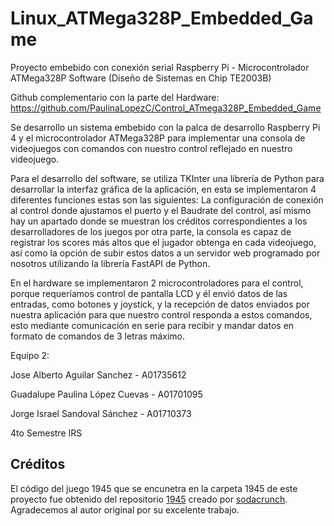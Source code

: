 # Linux_ATMega328P_Embedded_Game
Proyecto embebido con conexión serial Raspberry Pi - Microcontrolador ATMega328P Software (Diseño de Sistemas en Chip TE2003B)

Github complementario con la parte del Hardware: https://github.com/PaulinaLopezC/Control_ATmega328P_Embedded_Game


Se desarrollo un sistema embebido con la palca de desarrollo Raspberry Pi 4 y el microcontrolador ATMega328P para implementar una consola de videojuegos con comandos con nuestro control reflejado en nuestro videojuego. 

Para el desarrollo del software, se utiliza TKInter una librería de Python para desarrollar la interfaz gráfica de la aplicación, en esta  se implementaron 4 diferentes funciones estas son las siguientes: La configuración de conexión al control donde ajustamos el puerto y el Baudrate del control, así mismo hay un apartado donde se muestran los créditos correspondientes a los desarrolladores de los juegos por otra parte, la consola es capaz de registrar los scores más altos que el jugador obtenga en cada videojuego, así como la opción de subir estos datos a un servidor web programado por nosotros utilizando la librería FastAPI de Python. 

En el hardware se implementaron 2 microcontroladores para el control, porque requeríamos control de pantalla LCD y él envió datos de las entradas, como botones y joystick, y la recepción de datos enviados por nuestra aplicación para que nuestro control responda a estos comandos, esto mediante comunicación en serie para recibir y mandar datos en formato de comandos de 3 letras máximo.

Equipo 2:

Jose Alberto Aguilar Sanchez - A01735612

Guadalupe Paulina López Cuevas - A01701095

Jorge Israel Sandoval Sánchez - A01710373

4to Semestre IRS

## Créditos

El código del juego 1945 que se encunetra en la carpeta 1945 de este proyecto fue obtenido del repositorio [1945](https://github.com/sodacrunch/1945) creado por [sodacrunch](https://github.com/sodacrunch). Agradecemos al autor original por su excelente trabajo.
